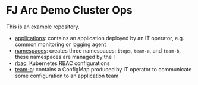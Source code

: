 # FJ Arc Demo Cluster Ops

This is an example repository.

- [applications](./apploications): contains an application deployed by an IT operator, e.g. common monitoring or logging agent
- [namespaces](./namespaces): creates three namespaces: `itops`, `team-a`, and `team-b`, these namespaces are managed by the I
- [rbac](./rbac): Kubernetes RBAC configurations
- [team-a](./team-a): contains a ConfigMap produced by IT operator to communicate some configuration to an application team
